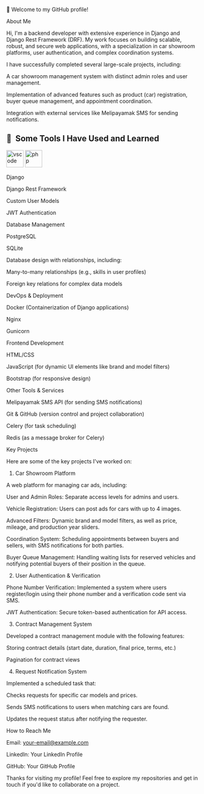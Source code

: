 👋 Welcome to my GitHub profile!

About Me

Hi, I'm a backend developer with extensive experience in Django and Django Rest Framework (DRF). My work focuses on building scalable, robust, and secure web applications, with a specialization in car showroom platforms, user authentication, and complex coordination systems.

I have successfully completed several large-scale projects, including:

A car showroom management system with distinct admin roles and user management.

Implementation of advanced features such as product (car) registration, buyer queue management, and appointment coordination.

Integration with external services like Melipayamak SMS for sending notifications.

<h2> 🚀 &nbsp;Some Tools I Have Used and Learned</h2>
<p align="left">
<img src="https://cdn.jsdelivr.net/gh/devicons/devicon/icons/vscode/vscode-original.svg" alt="vscode" width="45" height="45"/>
<img src="https://github.com/user-attachments/assets/07a6fe1c-1c44-4bac-bc2d-2da3d7d1e111" alt="php" width="45" height="45"/>
</p>

Django

Django Rest Framework

Custom User Models

JWT Authentication

Database Management

PostgreSQL

SQLite

Database design with relationships, including:

Many-to-many relationships (e.g., skills in user profiles)

Foreign key relations for complex data models

DevOps & Deployment

Docker (Containerization of Django applications)

Nginx

Gunicorn

Frontend Development

HTML/CSS

JavaScript (for dynamic UI elements like brand and model filters)

Bootstrap (for responsive design)

Other Tools & Services

Melipayamak SMS API (for sending SMS notifications)

Git & GitHub (version control and project collaboration)

Celery (for task scheduling)

Redis (as a message broker for Celery)

Key Projects

Here are some of the key projects I've worked on:

1. Car Showroom Platform

A web platform for managing car ads, including:

User and Admin Roles: Separate access levels for admins and users.

Vehicle Registration: Users can post ads for cars with up to 4 images.

Advanced Filters: Dynamic brand and model filters, as well as price, mileage, and production year sliders.

Coordination System: Scheduling appointments between buyers and sellers, with SMS notifications for both parties.

Buyer Queue Management: Handling waiting lists for reserved vehicles and notifying potential buyers of their position in the queue.

2. User Authentication & Verification

Phone Number Verification: Implemented a system where users register/login using their phone number and a verification code sent via SMS.

JWT Authentication: Secure token-based authentication for API access.

3. Contract Management System

Developed a contract management module with the following features:

Storing contract details (start date, duration, final price, terms, etc.)

Pagination for contract views

4. Request Notification System

Implemented a scheduled task that:

Checks requests for specific car models and prices.

Sends SMS notifications to users when matching cars are found.

Updates the request status after notifying the requester.

How to Reach Me

Email: your-email@example.com

LinkedIn: Your LinkedIn Profile

GitHub: Your GitHub Profile

Thanks for visiting my profile! Feel free to explore my repositories and get in touch if you'd like to collaborate on a project.

